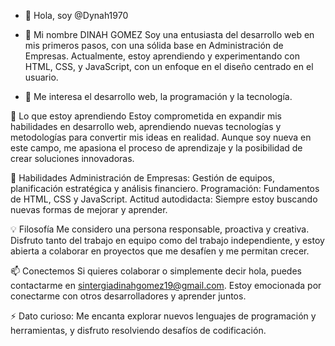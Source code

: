 -  👋 Hola, soy @Dynah1970
-  👋 Mi nombre DINAH GOMEZ
Soy una entusiasta del desarrollo web en mis primeros pasos, con una sólida base en Administración de Empresas. Actualmente, estoy aprendiendo y experimentando con HTML, CSS, y JavaScript, con un enfoque en el diseño centrado en el usuario.

- 👀 Me interesa el desarrollo web, la programación y la tecnología.

🌱 Lo que estoy aprendiendo
Estoy comprometida en expandir mis habilidades en desarrollo web, aprendiendo nuevas tecnologías y metodologías para convertir mis ideas en realidad. Aunque soy nueva en este campo, me apasiona el proceso de aprendizaje y la posibilidad de crear soluciones innovadoras.

🚀 Habilidades
Administración de Empresas: Gestión de equipos, planificación estratégica y análisis financiero.
Programación: Fundamentos de HTML, CSS y JavaScript.
Actitud autodidacta: Siempre estoy buscando nuevas formas de mejorar y aprender.

💡 Filosofía
Me considero una persona responsable, proactiva y creativa. Disfruto tanto del trabajo en equipo como del trabajo independiente, y estoy abierta a colaborar en proyectos que me desafíen y me permitan crecer.

📫 Conectemos
Si quieres colaborar o simplemente decir hola, puedes contactarme en sintergiadinahgomez19@gmail.com. Estoy emocionada por conectarme con otros desarrolladores y aprender juntos.

⚡ Dato curioso: Me encanta explorar nuevos lenguajes de programación y herramientas, y disfruto resolviendo desafíos de codificación.


